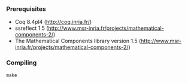 ### Prerequisites

- Coq 8.4pl4 (http://coq.inria.fr/)
- ssreflect 1.5 (http://www.msr-inria.fr/projects/mathematical-components-2/)
- The Mathematical Components library version 1.5
  (http://www.msr-inria.fr/projects/mathematical-components-2/)

### Compiling

    make
